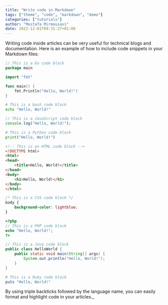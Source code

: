 ```yaml
---
title: "Write code in Markdown"
tags: ["theme", "code", "markdown", "demo"]
categories: ["tutorials"]
author: "Mostafa Mirmousavi"
date: 2022-12-01T09:31:27+01:00
---
```

Writing code inside articles can be very useful for technical blogs and documentation. Here is an example of how to include code snippets in your Markdown files:

```go
// This is a Go code block
package main

import "fmt"

func main() {
    fmt.Println("Hello, World!")
}
```

<!--more-->

```bash
# This is a bash code block
echo "Hello, World!"
```

```javascript
// This is a JavaScript code block
console.log("Hello, World!");
```

```python
# This is a Python code block
print("Hello, World!")
```

```html
<!-- This is an HTML code block -->
<!DOCTYPE html>
<html>
<head>
    <title>Hello, World!</title>
</head>
<body>
    <h1>Hello, World!</h1>
</body>
</html>
```

```css
/* This is a CSS code block */
body {
    background-color: lightblue;
}
```

```php
<?php
// This is a PHP code block
echo "Hello, World!";
?>
```

```java
// This is a Java code block
public class HelloWorld {
    public static void main(String[] args) {
        System.out.println("Hello, World!");
    }
}
```

```ruby
# This is a Ruby code block
puts "Hello, World!"
```

By using triple backticks followed by the language name, you can easily format and highlight code in your articles._